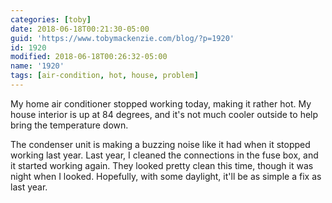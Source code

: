 ```yaml
---
categories: [toby]
date: 2018-06-18T00:21:30-05:00
guid: 'https://www.tobymackenzie.com/blog/?p=1920'
id: 1920
modified: 2018-06-18T00:26:32-05:00
name: '1920'
tags: [air-condition, hot, house, problem]
---
```


My home air conditioner stopped working today, making it rather hot.<!--more-->  My house interior is up at 84 degrees, and it's not much cooler outside to help bring the temperature down.

The condenser unit is making a buzzing noise like it had when it stopped working last year.  Last year, I cleaned the connections in the fuse box, and it started working again.  They looked pretty clean this time, though it was night when I looked.  Hopefully, with some daylight, it'll be as simple a fix as last year.

